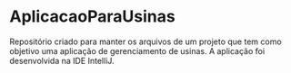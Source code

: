 # AplicacaoParaUsinas
Repositório criado para manter os arquivos de um projeto que tem como objetivo uma aplicação de gerenciamento de usinas.
A aplicação foi desenvolvida na IDE IntelliJ.
